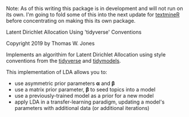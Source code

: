 
Note: As of this writing this package is in development and will not run on its own.
I'm going to fold some of this into the next update for [textmineR](https://github.com/tommyjones/textminer) before concentrating on making this its own package.

Latent Dirichlet Allocation Using 'tidyverse' Conventions

Copyright 2019 by Thomas W. Jones

Implements an algorithim for Latent Dirichlet Allocation using style conventions from the [tidyverse](https://style.tidyverse.org/) and [tidymodels](https://tidymodels.github.io/model-implementation-principles/index.html). 
    
This implementation of LDA allows you to:

* use asymmetric prior parameters $\boldsymbol\alpha$ and $\boldsymbol\beta$
* use a matrix prior parameter, $\boldsymbol\beta$ to seed topics into a model
* use a previously-trained model as a prior for a new model
* apply LDA in a transfer-learning paradigm, updating a model's parameters with additional data (or additional iterations)


